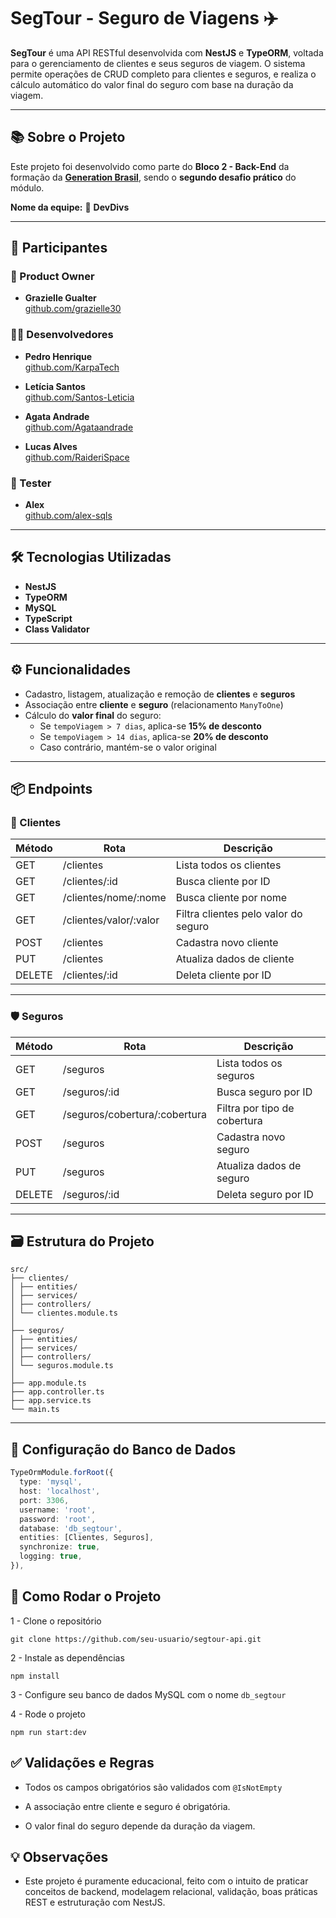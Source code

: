 # SegTour - Seguro de Viagens ✈️

**SegTour** é uma API RESTful desenvolvida com **NestJS** e **TypeORM**, voltada para o gerenciamento de clientes e seus seguros de viagem. O sistema permite operações de CRUD completo para clientes e seguros, e realiza o cálculo automático do valor final do seguro com base na duração da viagem.

---

## 📚 Sobre o Projeto

Este projeto foi desenvolvido como parte do **Bloco 2 - Back-End** da formação da **[Generation Brasil](https://brazil.generation.org/)**, sendo o **segundo desafio prático** do módulo.

**Nome da equipe:** 🧠 **DevDivs**

---

## 👥 Participantes

### 👑 Product Owner

- **Grazielle Gualter**  
  [github.com/grazielle30](https://github.com/grazielle30)

### 👨‍💻 Desenvolvedores

- **Pedro Henrique**  
  [github.com/KarpaTech](https://github.com/KarpaTech)

- **Letícia Santos**  
  [github.com/Santos-Leticia](https://github.com/Santos-Leticia)

- **Agata Andrade**  
  [github.com/Agataandrade](https://github.com/Agataandrade)

- **Lucas Alves**  
  [github.com/RaideriSpace](https://github.com/RaideriSpace)

### 🧪 Tester

- **Alex**  
  [github.com/alex-sqls](https://github.com/alex-sqls)

---

## 🛠 Tecnologias Utilizadas

- **NestJS**
- **TypeORM**
- **MySQL**
- **TypeScript**
- **Class Validator**

---

## ⚙️ Funcionalidades

- Cadastro, listagem, atualização e remoção de **clientes** e **seguros**
- Associação entre **cliente** e **seguro** (relacionamento `ManyToOne`)
- Cálculo do **valor final** do seguro:
  - Se `tempoViagem > 7 dias`, aplica-se **15% de desconto**
  - Se `tempoViagem > 14 dias`, aplica-se **20% de desconto**
  - Caso contrário, mantém-se o valor original

---

## 📦 Endpoints

### 🧍 Clientes

| Método | Rota                   | Descrição                            |
| ------ | ---------------------- | ------------------------------------ |
| GET    | /clientes              | Lista todos os clientes              |
| GET    | /clientes/:id          | Busca cliente por ID                 |
| GET    | /clientes/nome/:nome   | Busca cliente por nome               |
| GET    | /clientes/valor/:valor | Filtra clientes pelo valor do seguro |
| POST   | /clientes              | Cadastra novo cliente                |
| PUT    | /clientes              | Atualiza dados de cliente            |
| DELETE | /clientes/:id          | Deleta cliente por ID                |

---

### 🛡️ Seguros

| Método | Rota                          | Descrição                    |
| ------ | ----------------------------- | ---------------------------- |
| GET    | /seguros                      | Lista todos os seguros       |
| GET    | /seguros/:id                  | Busca seguro por ID          |
| GET    | /seguros/cobertura/:cobertura | Filtra por tipo de cobertura |
| POST   | /seguros                      | Cadastra novo seguro         |
| PUT    | /seguros                      | Atualiza dados de seguro     |
| DELETE | /seguros/:id                  | Deleta seguro por ID         |

---

## 🗃️ Estrutura do Projeto

```plaintext
src/
├── clientes/
│ ├── entities/
│ ├── services/
│ ├── controllers/
│ └── clientes.module.ts
│
├── seguros/
│ ├── entities/
│ ├── services/
│ ├── controllers/
│ └── seguros.module.ts
│
├── app.module.ts
├── app.controller.ts
├── app.service.ts
└── main.ts
```

---

## 💾 Configuração do Banco de Dados

```ts
TypeOrmModule.forRoot({
  type: 'mysql',
  host: 'localhost',
  port: 3306,
  username: 'root',
  password: 'root',
  database: 'db_segtour',
  entities: [Clientes, Seguros],
  synchronize: true,
  logging: true,
}),
```

## 🚀 Como Rodar o Projeto

1 - Clone o repositório

```
git clone https://github.com/seu-usuario/segtour-api.git
```

2 - Instale as dependências

```
npm install
```

3 - Configure seu banco de dados MySQL com o nome `db_segtour`

4 - Rode o projeto

```
npm run start:dev
```

## ✅ Validações e Regras

- Todos os campos obrigatórios são validados com `@IsNotEmpty`

- A associação entre cliente e seguro é obrigatória.

- O valor final do seguro depende da duração da viagem.

## 💡 Observações

- Este projeto é puramente educacional, feito com o intuito de praticar conceitos de backend, modelagem relacional, validação, boas práticas REST e estruturação com NestJS.

